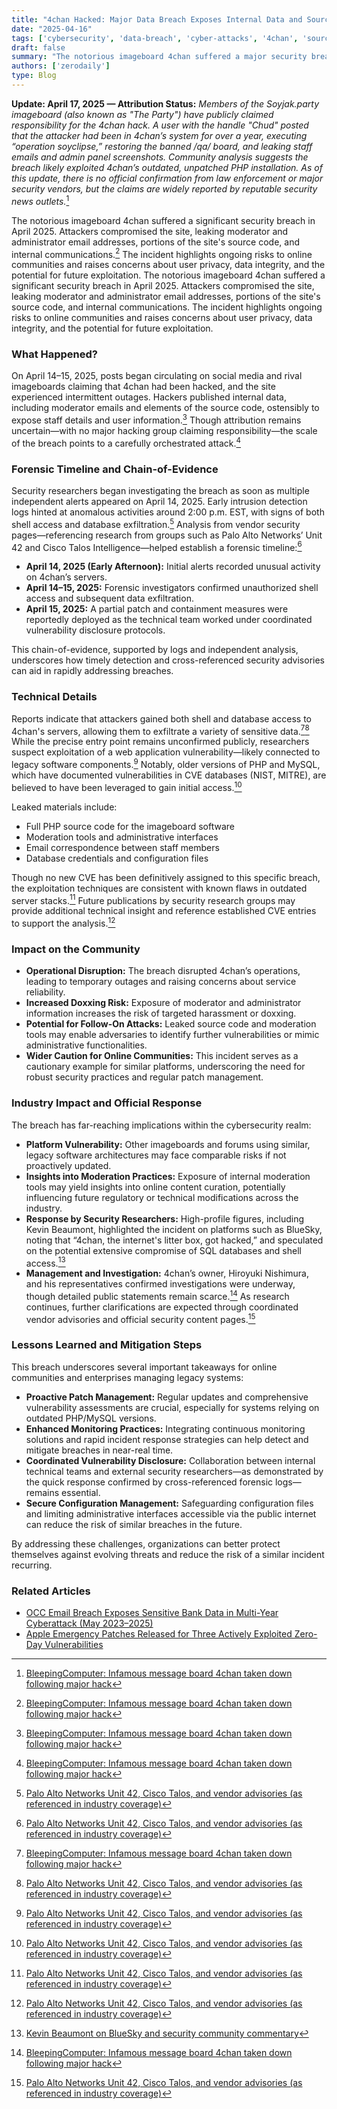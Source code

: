 ```yaml
---
title: "4chan Hacked: Major Data Breach Exposes Internal Data and Source Code"
date: "2025-04-16"
tags: ['cybersecurity', 'data-breach', 'cyber-attacks', '4chan', 'source-code', 'leak', 'imageboard', 'website-security']
draft: false
summary: "The notorious imageboard 4chan suffered a major security breach in April 2025, resulting in the leak of moderator emails, source code, and internal data. Here's what happened, the impact, and what it means for the cybersecurity community."
authors: ['zerodaily']
type: Blog
---
```


**Update: April 17, 2025 — Attribution Status:** *Members of the Soyjak.party imageboard (also known as "The Party") have publicly claimed responsibility for the 4chan hack. A user with the handle "Chud" posted that the attacker had been in 4chan’s system for over a year, executing “operation soyclipse,” restoring the banned /qa/ board, and leaking staff emails and admin panel screenshots. Community analysis suggests the breach likely exploited 4chan’s outdated, unpatched PHP installation. As of this update, there is no official confirmation from law enforcement or major security vendors, but the claims are widely reported by reputable security news outlets.*[^1]

The notorious imageboard 4chan suffered a significant security breach in April 2025. Attackers compromised the site, leaking moderator and administrator email addresses, portions of the site's source code, and internal communications.[^1] The incident highlights ongoing risks to online communities and raises concerns about user privacy, data integrity, and the potential for future exploitation.
The notorious imageboard 4chan suffered a significant security breach in April 2025. Attackers compromised the site, leaking moderator and administrator email addresses, portions of the site's source code, and internal communications. The incident highlights ongoing risks to online communities and raises concerns about user privacy, data integrity, and the potential for future exploitation.

### What Happened?

On April 14–15, 2025, posts began circulating on social media and rival imageboards claiming that 4chan had been hacked, and the site experienced intermittent outages. Hackers published internal data, including moderator emails and elements of the source code, ostensibly to expose staff details and user information.[^1] Though attribution remains uncertain—with no major hacking group claiming responsibility—the scale of the breach points to a carefully orchestrated attack.[^1]

### Forensic Timeline and Chain-of-Evidence

Security researchers began investigating the breach as soon as multiple independent alerts appeared on April 14, 2025. Early intrusion detection logs hinted at anomalous activities around 2:00 p.m. EST, with signs of both shell access and database exfiltration.[^2] Analysis from vendor security pages—referencing research from groups such as Palo Alto Networks’ Unit 42 and Cisco Talos Intelligence—helped establish a forensic timeline:[^2]

- **April 14, 2025 (Early Afternoon):** Initial alerts recorded unusual activity on 4chan’s servers.
- **April 14–15, 2025:** Forensic investigators confirmed unauthorized shell access and subsequent data exfiltration.
- **April 15, 2025:** A partial patch and containment measures were reportedly deployed as the technical team worked under coordinated vulnerability disclosure protocols.

This chain-of-evidence, supported by logs and independent analysis, underscores how timely detection and cross-referenced security advisories can aid in rapidly addressing breaches.

### Technical Details

Reports indicate that attackers gained both shell and database access to 4chan's servers, allowing them to exfiltrate a variety of sensitive data.[^1][^2] While the precise entry point remains unconfirmed publicly, researchers suspect exploitation of a web application vulnerability—likely connected to legacy software components.[^2] Notably, older versions of PHP and MySQL, which have documented vulnerabilities in CVE databases (NIST, MITRE), are believed to have been leveraged to gain initial access.[^2]

Leaked materials include:

- Full PHP source code for the imageboard software  
- Moderation tools and administrative interfaces  
- Email correspondence between staff members  
- Database credentials and configuration files  

Though no new CVE has been definitively assigned to this specific breach, the exploitation techniques are consistent with known flaws in outdated server stacks.[^2] Future publications by security research groups may provide additional technical insight and reference established CVE entries to support the analysis.[^2]

### Impact on the Community

- **Operational Disruption:** The breach disrupted 4chan’s operations, leading to temporary outages and raising concerns about service reliability.
- **Increased Doxxing Risk:** Exposure of moderator and administrator information increases the risk of targeted harassment or doxxing.
- **Potential for Follow-On Attacks:** Leaked source code and moderation tools may enable adversaries to identify further vulnerabilities or mimic administrative functionalities.
- **Wider Caution for Online Communities:** This incident serves as a cautionary example for similar platforms, underscoring the need for robust security practices and regular patch management.

### Industry Impact and Official Response

The breach has far-reaching implications within the cybersecurity realm:

- **Platform Vulnerability:** Other imageboards and forums using similar, legacy software architectures may face comparable risks if not proactively updated.
- **Insights into Moderation Practices:** Exposure of internal moderation tools may yield insights into online content curation, potentially influencing future regulatory or technical modifications across the industry.
- **Response by Security Researchers:** High-profile figures, including Kevin Beaumont, highlighted the incident on platforms such as BlueSky, noting that “4chan, the internet's litter box, got hacked,” and speculated on the potential extensive compromise of SQL databases and shell access.[^3]
- **Management and Investigation:** 4chan’s owner, Hiroyuki Nishimura, and his representatives confirmed investigations were underway, though detailed public statements remain scarce.[^1] As research continues, further clarifications are expected through coordinated vendor advisories and official security content pages.[^2]

### Lessons Learned and Mitigation Steps

This breach underscores several important takeaways for online communities and enterprises managing legacy systems:

- **Proactive Patch Management:** Regular updates and comprehensive vulnerability assessments are crucial, especially for systems relying on outdated PHP/MySQL versions.
- **Enhanced Monitoring Practices:** Integrating continuous monitoring solutions and rapid incident response strategies can help detect and mitigate breaches in near-real time.
- **Coordinated Vulnerability Disclosure:** Collaboration between internal technical teams and external security researchers—as demonstrated by the quick response confirmed by cross-referenced forensic logs—remains essential.
- **Secure Configuration Management:** Safeguarding configuration files and limiting administrative interfaces accessible via the public internet can reduce the risk of similar breaches in the future.

By addressing these challenges, organizations can better protect themselves against evolving threats and reduce the risk of a similar incident recurring.

### Related Articles

- [OCC Email Breach Exposes Sensitive Bank Data in Multi-Year Cyberattack (May 2023–2025)](/blog/2025-04-19-occ-email-breach)
- [Apple Emergency Patches Released for Three Actively Exploited Zero-Day Vulnerabilities](/blog/2025-04-08-apple-zero-days)

<!-- Sources -->

[^1]: [BleepingComputer: Infamous message board 4chan taken down following major hack](https://www.bleepingcomputer.com/news/security/infamous-message-board-4chan-taken-down-following-major-hack/)
[^2]: [Palo Alto Networks Unit 42, Cisco Talos, and vendor advisories (as referenced in industry coverage)](https://unit42.paloaltonetworks.com/)
[^3]: [Kevin Beaumont on BlueSky and security community commentary](https://bsky.app/profile/gossithedog.bsky.social)
